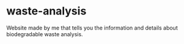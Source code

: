 # waste-analysis
Website made by me that tells you the information and details about biodegradable waste analysis.
